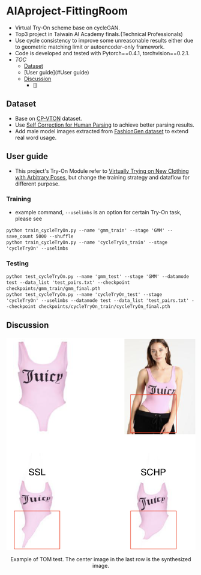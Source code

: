 # AIAproject-FittingRoom
- Virtual Try-On scheme base on cycleGAN.
- Top3 project in Taiwain AI Academy finals.(Technical Professionals)
- Use cycle consistency to improve some unreasonable results either due to geometric matching limit or autoencoder-only framework.
- Code is developed and tested with Pytorch==0.4.1, torchvision==0.2.1.
- _TOC_
   - [Dataset](#Dataset)
   - [User guide](#User guide)
   - [Discussion](#Discussion)
      - []


## Dataset
- Base on [CP-VTON](https://github.com/sergeywong/cp-vton) dataset.
- Use [Self Correction for Human Parsing](https://github.com/PeikeLi/Self-Correction-Human-Parsing) to achieve better parsing results.
- Add male model images extracted from [FashionGen dataset](https://fashion-gen.com) to extend real word usage.
## User guide
- This project's Try-On Module refer to [Virtually Trying on New Clothing with Arbitrary Poses](https://www.english.com.tw/modules/newbb/viewtopic.php?post_id=928), but change the training strategy and dataflow for different purpose.
### Training
- example command, ```--uselimbs``` is an option for certain Try-On task, please see
```
python train_cycleTryOn.py --name 'gmm_train' --stage 'GMM' --save_count 5000 --shuffle
python train_cycleTryOn.py --name 'cycleTryOn_train' --stage 'cycleTryOn' --uselimbs
```
### Testing
```
python test_cycleTryOn.py --name 'gmm_test' --stage 'GMM' --datamode test --data_list 'test_pairs.txt' --checkpoint checkpoints/gmm_train/gmm_final.pth
python test_cycleTryOn.py --name 'cycleTryOn_test' --stage 'cycleTryOn' --uselimbs --datamode test --data_list 'test_pairs.txt' --checkpoint checkpoints/cycleTryOn_train/cycleTryOn_final.pth
```
## Discussion

### 
<div align="center">
  <img src="image/d1.png" width="576px" />
    <p>Example of TOM test. The center image in the last row is the synthesized image.</p>
</div>
